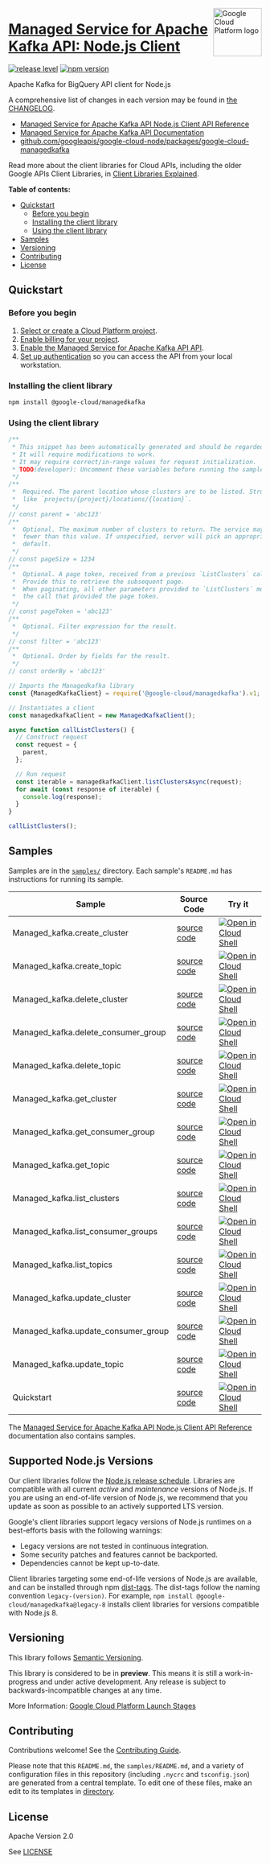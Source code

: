 [//]: # "This README.md file is auto-generated, all changes to this file will be lost."
[//]: # "To regenerate it, use `python -m synthtool`."
<img src="https://avatars2.githubusercontent.com/u/2810941?v=3&s=96" alt="Google Cloud Platform logo" title="Google Cloud Platform" align="right" height="96" width="96"/>

# [Managed Service for Apache Kafka API: Node.js Client](https://github.com/googleapis/google-cloud-node/tree/main/packages/google-cloud-managedkafka)

[![release level](https://img.shields.io/badge/release%20level-preview-yellow.svg?style=flat)](https://cloud.google.com/terms/launch-stages)
[![npm version](https://img.shields.io/npm/v/@google-cloud/managedkafka.svg)](https://www.npmjs.org/package/@google-cloud/managedkafka)




Apache Kafka for BigQuery API client for Node.js


A comprehensive list of changes in each version may be found in
[the CHANGELOG](https://github.com/googleapis/google-cloud-node/tree/main/packages/google-cloud-managedkafka/CHANGELOG.md).

* [Managed Service for Apache Kafka API Node.js Client API Reference][client-docs]
* [Managed Service for Apache Kafka API Documentation][product-docs]
* [github.com/googleapis/google-cloud-node/packages/google-cloud-managedkafka](https://github.com/googleapis/google-cloud-node/tree/main/packages/google-cloud-managedkafka)

Read more about the client libraries for Cloud APIs, including the older
Google APIs Client Libraries, in [Client Libraries Explained][explained].

[explained]: https://cloud.google.com/apis/docs/client-libraries-explained

**Table of contents:**


* [Quickstart](#quickstart)
  * [Before you begin](#before-you-begin)
  * [Installing the client library](#installing-the-client-library)
  * [Using the client library](#using-the-client-library)
* [Samples](#samples)
* [Versioning](#versioning)
* [Contributing](#contributing)
* [License](#license)

## Quickstart

### Before you begin

1.  [Select or create a Cloud Platform project][projects].
1.  [Enable billing for your project][billing].
1.  [Enable the Managed Service for Apache Kafka API API][enable_api].
1.  [Set up authentication][auth] so you can access the
    API from your local workstation.

### Installing the client library

```bash
npm install @google-cloud/managedkafka
```


### Using the client library

```javascript
/**
 * This snippet has been automatically generated and should be regarded as a code template only.
 * It will require modifications to work.
 * It may require correct/in-range values for request initialization.
 * TODO(developer): Uncomment these variables before running the sample.
 */
/**
 *  Required. The parent location whose clusters are to be listed. Structured
 *  like `projects/{project}/locations/{location}`.
 */
// const parent = 'abc123'
/**
 *  Optional. The maximum number of clusters to return. The service may return
 *  fewer than this value. If unspecified, server will pick an appropriate
 *  default.
 */
// const pageSize = 1234
/**
 *  Optional. A page token, received from a previous `ListClusters` call.
 *  Provide this to retrieve the subsequent page.
 *  When paginating, all other parameters provided to `ListClusters` must match
 *  the call that provided the page token.
 */
// const pageToken = 'abc123'
/**
 *  Optional. Filter expression for the result.
 */
// const filter = 'abc123'
/**
 *  Optional. Order by fields for the result.
 */
// const orderBy = 'abc123'

// Imports the Managedkafka library
const {ManagedKafkaClient} = require('@google-cloud/managedkafka').v1;

// Instantiates a client
const managedkafkaClient = new ManagedKafkaClient();

async function callListClusters() {
  // Construct request
  const request = {
    parent,
  };

  // Run request
  const iterable = managedkafkaClient.listClustersAsync(request);
  for await (const response of iterable) {
    console.log(response);
  }
}

callListClusters();

```



## Samples

Samples are in the [`samples/`](https://github.com/googleapis/google-cloud-node/tree/main/packages/google-cloud-managedkafka/samples) directory. Each sample's `README.md` has instructions for running its sample.

| Sample                      | Source Code                       | Try it |
| --------------------------- | --------------------------------- | ------ |
| Managed_kafka.create_cluster | [source code](https://github.com/googleapis/google-cloud-node/blob/main/packages/google-cloud-managedkafka/samples/generated/v1/managed_kafka.create_cluster.js) | [![Open in Cloud Shell][shell_img]](https://console.cloud.google.com/cloudshell/open?git_repo=https://github.com/googleapis/google-cloud-node&page=editor&open_in_editor=packages/google-cloud-managedkafka/samples/generated/v1/managed_kafka.create_cluster.js,packages/google-cloud-managedkafka/samples/README.md) |
| Managed_kafka.create_topic | [source code](https://github.com/googleapis/google-cloud-node/blob/main/packages/google-cloud-managedkafka/samples/generated/v1/managed_kafka.create_topic.js) | [![Open in Cloud Shell][shell_img]](https://console.cloud.google.com/cloudshell/open?git_repo=https://github.com/googleapis/google-cloud-node&page=editor&open_in_editor=packages/google-cloud-managedkafka/samples/generated/v1/managed_kafka.create_topic.js,packages/google-cloud-managedkafka/samples/README.md) |
| Managed_kafka.delete_cluster | [source code](https://github.com/googleapis/google-cloud-node/blob/main/packages/google-cloud-managedkafka/samples/generated/v1/managed_kafka.delete_cluster.js) | [![Open in Cloud Shell][shell_img]](https://console.cloud.google.com/cloudshell/open?git_repo=https://github.com/googleapis/google-cloud-node&page=editor&open_in_editor=packages/google-cloud-managedkafka/samples/generated/v1/managed_kafka.delete_cluster.js,packages/google-cloud-managedkafka/samples/README.md) |
| Managed_kafka.delete_consumer_group | [source code](https://github.com/googleapis/google-cloud-node/blob/main/packages/google-cloud-managedkafka/samples/generated/v1/managed_kafka.delete_consumer_group.js) | [![Open in Cloud Shell][shell_img]](https://console.cloud.google.com/cloudshell/open?git_repo=https://github.com/googleapis/google-cloud-node&page=editor&open_in_editor=packages/google-cloud-managedkafka/samples/generated/v1/managed_kafka.delete_consumer_group.js,packages/google-cloud-managedkafka/samples/README.md) |
| Managed_kafka.delete_topic | [source code](https://github.com/googleapis/google-cloud-node/blob/main/packages/google-cloud-managedkafka/samples/generated/v1/managed_kafka.delete_topic.js) | [![Open in Cloud Shell][shell_img]](https://console.cloud.google.com/cloudshell/open?git_repo=https://github.com/googleapis/google-cloud-node&page=editor&open_in_editor=packages/google-cloud-managedkafka/samples/generated/v1/managed_kafka.delete_topic.js,packages/google-cloud-managedkafka/samples/README.md) |
| Managed_kafka.get_cluster | [source code](https://github.com/googleapis/google-cloud-node/blob/main/packages/google-cloud-managedkafka/samples/generated/v1/managed_kafka.get_cluster.js) | [![Open in Cloud Shell][shell_img]](https://console.cloud.google.com/cloudshell/open?git_repo=https://github.com/googleapis/google-cloud-node&page=editor&open_in_editor=packages/google-cloud-managedkafka/samples/generated/v1/managed_kafka.get_cluster.js,packages/google-cloud-managedkafka/samples/README.md) |
| Managed_kafka.get_consumer_group | [source code](https://github.com/googleapis/google-cloud-node/blob/main/packages/google-cloud-managedkafka/samples/generated/v1/managed_kafka.get_consumer_group.js) | [![Open in Cloud Shell][shell_img]](https://console.cloud.google.com/cloudshell/open?git_repo=https://github.com/googleapis/google-cloud-node&page=editor&open_in_editor=packages/google-cloud-managedkafka/samples/generated/v1/managed_kafka.get_consumer_group.js,packages/google-cloud-managedkafka/samples/README.md) |
| Managed_kafka.get_topic | [source code](https://github.com/googleapis/google-cloud-node/blob/main/packages/google-cloud-managedkafka/samples/generated/v1/managed_kafka.get_topic.js) | [![Open in Cloud Shell][shell_img]](https://console.cloud.google.com/cloudshell/open?git_repo=https://github.com/googleapis/google-cloud-node&page=editor&open_in_editor=packages/google-cloud-managedkafka/samples/generated/v1/managed_kafka.get_topic.js,packages/google-cloud-managedkafka/samples/README.md) |
| Managed_kafka.list_clusters | [source code](https://github.com/googleapis/google-cloud-node/blob/main/packages/google-cloud-managedkafka/samples/generated/v1/managed_kafka.list_clusters.js) | [![Open in Cloud Shell][shell_img]](https://console.cloud.google.com/cloudshell/open?git_repo=https://github.com/googleapis/google-cloud-node&page=editor&open_in_editor=packages/google-cloud-managedkafka/samples/generated/v1/managed_kafka.list_clusters.js,packages/google-cloud-managedkafka/samples/README.md) |
| Managed_kafka.list_consumer_groups | [source code](https://github.com/googleapis/google-cloud-node/blob/main/packages/google-cloud-managedkafka/samples/generated/v1/managed_kafka.list_consumer_groups.js) | [![Open in Cloud Shell][shell_img]](https://console.cloud.google.com/cloudshell/open?git_repo=https://github.com/googleapis/google-cloud-node&page=editor&open_in_editor=packages/google-cloud-managedkafka/samples/generated/v1/managed_kafka.list_consumer_groups.js,packages/google-cloud-managedkafka/samples/README.md) |
| Managed_kafka.list_topics | [source code](https://github.com/googleapis/google-cloud-node/blob/main/packages/google-cloud-managedkafka/samples/generated/v1/managed_kafka.list_topics.js) | [![Open in Cloud Shell][shell_img]](https://console.cloud.google.com/cloudshell/open?git_repo=https://github.com/googleapis/google-cloud-node&page=editor&open_in_editor=packages/google-cloud-managedkafka/samples/generated/v1/managed_kafka.list_topics.js,packages/google-cloud-managedkafka/samples/README.md) |
| Managed_kafka.update_cluster | [source code](https://github.com/googleapis/google-cloud-node/blob/main/packages/google-cloud-managedkafka/samples/generated/v1/managed_kafka.update_cluster.js) | [![Open in Cloud Shell][shell_img]](https://console.cloud.google.com/cloudshell/open?git_repo=https://github.com/googleapis/google-cloud-node&page=editor&open_in_editor=packages/google-cloud-managedkafka/samples/generated/v1/managed_kafka.update_cluster.js,packages/google-cloud-managedkafka/samples/README.md) |
| Managed_kafka.update_consumer_group | [source code](https://github.com/googleapis/google-cloud-node/blob/main/packages/google-cloud-managedkafka/samples/generated/v1/managed_kafka.update_consumer_group.js) | [![Open in Cloud Shell][shell_img]](https://console.cloud.google.com/cloudshell/open?git_repo=https://github.com/googleapis/google-cloud-node&page=editor&open_in_editor=packages/google-cloud-managedkafka/samples/generated/v1/managed_kafka.update_consumer_group.js,packages/google-cloud-managedkafka/samples/README.md) |
| Managed_kafka.update_topic | [source code](https://github.com/googleapis/google-cloud-node/blob/main/packages/google-cloud-managedkafka/samples/generated/v1/managed_kafka.update_topic.js) | [![Open in Cloud Shell][shell_img]](https://console.cloud.google.com/cloudshell/open?git_repo=https://github.com/googleapis/google-cloud-node&page=editor&open_in_editor=packages/google-cloud-managedkafka/samples/generated/v1/managed_kafka.update_topic.js,packages/google-cloud-managedkafka/samples/README.md) |
| Quickstart | [source code](https://github.com/googleapis/google-cloud-node/blob/main/packages/google-cloud-managedkafka/samples/quickstart.js) | [![Open in Cloud Shell][shell_img]](https://console.cloud.google.com/cloudshell/open?git_repo=https://github.com/googleapis/google-cloud-node&page=editor&open_in_editor=packages/google-cloud-managedkafka/samples/quickstart.js,packages/google-cloud-managedkafka/samples/README.md) |



The [Managed Service for Apache Kafka API Node.js Client API Reference][client-docs] documentation
also contains samples.

## Supported Node.js Versions

Our client libraries follow the [Node.js release schedule](https://github.com/nodejs/release#release-schedule).
Libraries are compatible with all current _active_ and _maintenance_ versions of
Node.js.
If you are using an end-of-life version of Node.js, we recommend that you update
as soon as possible to an actively supported LTS version.

Google's client libraries support legacy versions of Node.js runtimes on a
best-efforts basis with the following warnings:

* Legacy versions are not tested in continuous integration.
* Some security patches and features cannot be backported.
* Dependencies cannot be kept up-to-date.

Client libraries targeting some end-of-life versions of Node.js are available, and
can be installed through npm [dist-tags](https://docs.npmjs.com/cli/dist-tag).
The dist-tags follow the naming convention `legacy-(version)`.
For example, `npm install @google-cloud/managedkafka@legacy-8` installs client libraries
for versions compatible with Node.js 8.

## Versioning

This library follows [Semantic Versioning](http://semver.org/).







This library is considered to be in **preview**. This means it is still a
work-in-progress and under active development. Any release is subject to
backwards-incompatible changes at any time.


More Information: [Google Cloud Platform Launch Stages][launch_stages]

[launch_stages]: https://cloud.google.com/terms/launch-stages

## Contributing

Contributions welcome! See the [Contributing Guide](https://github.com/googleapis/google-cloud-node/blob/main/CONTRIBUTING.md).

Please note that this `README.md`, the `samples/README.md`,
and a variety of configuration files in this repository (including `.nycrc` and `tsconfig.json`)
are generated from a central template. To edit one of these files, make an edit
to its templates in
[directory](https://github.com/googleapis/synthtool).

## License

Apache Version 2.0

See [LICENSE](https://github.com/googleapis/google-cloud-node/blob/main/LICENSE)

[client-docs]: https://cloud.google.com/nodejs/docs/reference/managedkafka/latest
[product-docs]: https://cloud.google.com/managed-kafka
[shell_img]: https://gstatic.com/cloudssh/images/open-btn.png
[projects]: https://console.cloud.google.com/project
[billing]: https://support.google.com/cloud/answer/6293499#enable-billing
[enable_api]: https://console.cloud.google.com/flows/enableapi?apiid=managedkafka.googleapis.com
[auth]: https://cloud.google.com/docs/authentication/external/set-up-adc-local
